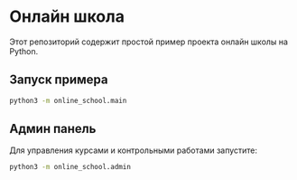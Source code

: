# Онлайн школа

Этот репозиторий содержит простой пример проекта онлайн школы на Python.

## Запуск примера

```bash
python3 -m online_school.main
```


## Админ панель

Для управления курсами и контрольными работами запустите:

```bash
python3 -m online_school.admin
```


